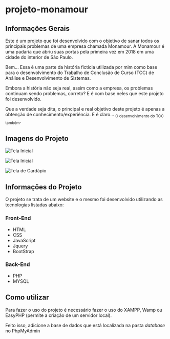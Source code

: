 # projeto-monamour

## Informações Gerais

Este é um projeto que foi desenvolvido com o objetivo de sanar todos os principais problemas de uma empresa chamada Monamour. A Monamour é uma padaria que abriu suas portas pela primeira vez em 2018 em uma cidade do interior de São Paulo.

Bem... Essa é uma parte da história fictícia utilizada por mim como base para o desenvolvimento do Trabalho de Conclusão de Curso (TCC) de Análise e Desenvolvimento de Sistemas.

Embora a história não seja real, assim como a empresa, os problemas continuam sendo problemas, correto? E é com base neles que este projeto foi desenvolvido.

Que a verdade seja dita, o principal e real objetivo deste projeto é apenas a obtenção de conhecimento/experiência. E é claro... <sub>O desenvolvimento do TCC também</sub>.

## Imagens do Projeto
![Tela Inicial](https://i.imgur.com/1KFTsvy.png)

![Tela Inicial](https://i.imgur.com/k982feI.png)

![Tela de Cardápio](https://i.imgur.com/nyD1RGu.png)

## Informações do Projeto

O projeto se trata de um website e o mesmo foi desenvolvido utilizando as tecnologias listadas abaixo:

### Front-End
- HTML
- CSS
- JavaScript
- Jquery
- BootStrap

### Back-End
- PHP
- MYSQL

## Como utilizar

Para fazer o uso do projeto é necessário fazer o uso do XAMPP, Wamp ou EasyPHP (permite a criação de um servidor local).

Feito isso, adicione a base de dados que está localizada na pasta _database_ no PhpMyAdmin
